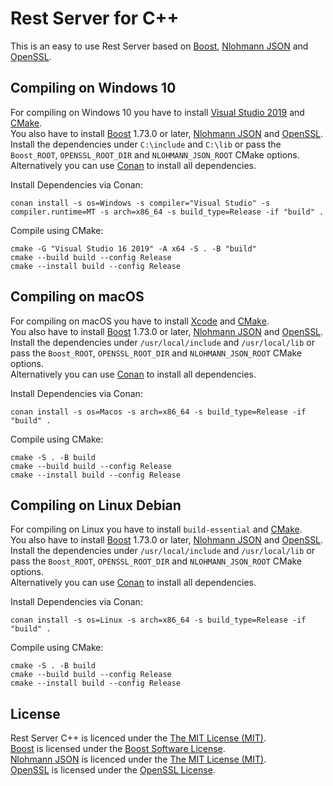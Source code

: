 # Rest Server for C++

This is an easy to use Rest Server based on [Boost](https://www.boost.org/), 
[Nlohmann JSON](https://github.com/nlohmann/json) and [OpenSSL](https://www.openssl.org/).  


## Compiling on Windows 10
For compiling on Windows 10 you have to install [Visual Studio 2019](https://visualstudio.microsoft.com) and [CMake](https://cmake.org/).  
You also have to install [Boost](https://www.boost.org/) 1.73.0 or later, [Nlohmann JSON](https://github.com/nlohmann/json) and [OpenSSL](https://www.openssl.org/).  
Install the dependencies under `C:\include` and `C:\lib` or pass the `Boost_ROOT`, `OPENSSL_ROOT_DIR` and `NLOHMANN_JSON_ROOT` CMake options.  
Alternatively you can use [Conan](https://conan.io/) to install all dependencies.  

Install Dependencies via Conan:  
```
conan install -s os=Windows -s compiler="Visual Studio" -s compiler.runtime=MT -s arch=x86_64 -s build_type=Release -if "build" .
```

Compile using CMake:  
```
cmake -G "Visual Studio 16 2019" -A x64 -S . -B "build"
cmake --build build --config Release
cmake --install build --config Release
```


## Compiling on macOS
For compiling on macOS you have to install [Xcode](https://developer.apple.com/xcode/) and [CMake](https://cmake.org/).  
You also have to install [Boost](https://www.boost.org/) 1.73.0 or later, [Nlohmann JSON](https://github.com/nlohmann/json) and [OpenSSL](https://www.openssl.org/).  
Install the dependencies under `/usr/local/include` and `/usr/local/lib` or pass the `Boost_ROOT`, `OPENSSL_ROOT_DIR` and `NLOHMANN_JSON_ROOT` CMake options.  
Alternatively you can use [Conan](https://conan.io/) to install all dependencies.  

Install Dependencies via Conan:  
```
conan install -s os=Macos -s arch=x86_64 -s build_type=Release -if "build" .
```

Compile using CMake:  
```
cmake -S . -B build
cmake --build build --config Release
cmake --install build --config Release
```


## Compiling on Linux Debian
For compiling on Linux you have to install `build-essential` and [CMake](https://cmake.org/).  
You also have to install [Boost](https://www.boost.org/) 1.73.0 or later, [Nlohmann JSON](https://github.com/nlohmann/json) and [OpenSSL](https://www.openssl.org/).  
Install the dependencies under `/usr/local/include` and `/usr/local/lib` or pass the `Boost_ROOT`, `OPENSSL_ROOT_DIR` and `NLOHMANN_JSON_ROOT` CMake options.  
Alternatively you can use [Conan](https://conan.io/) to install all dependencies.  

Install Dependencies via Conan:  
```
conan install -s os=Linux -s arch=x86_64 -s build_type=Release -if "build" .
```

Compile using CMake:  
```
cmake -S . -B build
cmake --build build --config Release
cmake --install build --config Release
```

## License
Rest Server C++ is licenced under the [The MIT License (MIT)](LICENSE).  
[Boost](https://www.boost.org/) is licensed under the [Boost Software License](https://www.boost.org/users/license.html).  
[Nlohmann JSON](https://github.com/nlohmann/json) is licenced under the [The MIT License (MIT)](https://github.com/nlohmann/json/blob/develop/LICENSE.MIT).  
[OpenSSL](https://www.openssl.org/) is licensed under the [OpenSSL License](https://www.openssl.org/source/license-openssl-ssleay.txt).  

